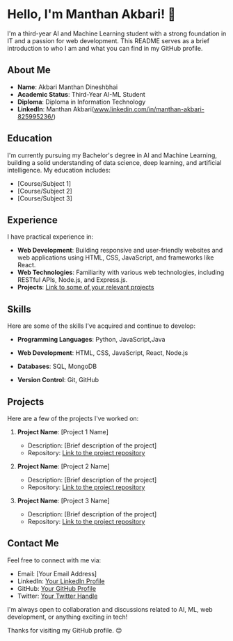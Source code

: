 # Hello, I'm Manthan Akbari! 👋

I'm a third-year AI and Machine Learning student with a strong foundation in IT and a passion for web development. This README serves as a brief introduction to who I am and what you can find in my GitHub profile.

## About Me

- **Name**: Akbari Manthan Dineshbhai
- **Academic Status**: Third-Year AI-ML Student
- **Diploma**: Diploma in Information Technology
- **LinkedIn**: Manthan Akbari(www.linkedin.com/in/manthan-akbari-825995236/)
<!-- - **Portfolio**: [Your Portfolio Website](https://www.your-portfolio-website.com/)-->

## Education

I'm currently pursuing my Bachelor's degree in AI and Machine Learning, building a solid understanding of data science, deep learning, and artificial intelligence. My education includes:

- [Course/Subject 1]
- [Course/Subject 2]
- [Course/Subject 3]

## Experience

I have practical experience in:

- **Web Development**: Building responsive and user-friendly websites and web applications using HTML, CSS, JavaScript, and frameworks like React.
- **Web Technologies**: Familiarity with various web technologies, including RESTful APIs, Node.js, and Express.js.
- **Projects**: [Link to some of your relevant projects](https://github.com/yourusername/your-project)

## Skills

Here are some of the skills I've acquired and continue to develop:

- **Programming Languages**: Python, JavaScript,Java
- **Web Development**: HTML, CSS, JavaScript, React, Node.js

- **Databases**: SQL, MongoDB
- **Version Control**: Git, GitHub

## Projects

Here are a few of the projects I've worked on:

1. **Project Name**: [Project 1 Name]
   - Description: [Brief description of the project]
   - Repository: [Link to the project repository](https://github.com/yourusername/project1)

2. **Project Name**: [Project 2 Name]
   - Description: [Brief description of the project]
   - Repository: [Link to the project repository](https://github.com/yourusername/project2)

3. **Project Name**: [Project 3 Name]
   - Description: [Brief description of the project]
   - Repository: [Link to the project repository](https://github.com/yourusername/project3)

## Contact Me

Feel free to connect with me via:

- Email: [Your Email Address]
- LinkedIn: [Your LinkedIn Profile](https://www.linkedin.com/in/your-profile/)
- GitHub: [Your GitHub Profile](https://github.com/yourusername)
- Twitter: [Your Twitter Handle](https://twitter.com/your-handle)

I'm always open to collaboration and discussions related to AI, ML, web development, or anything exciting in tech!

Thanks for visiting my GitHub profile. 😊
